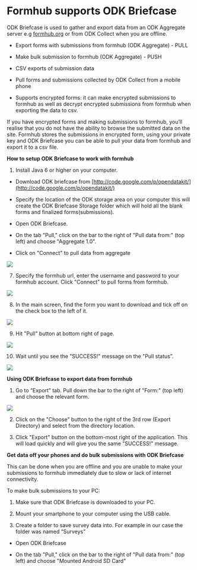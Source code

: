 # Formhub supports ODK Briefcase

ODK Briefcase is used to gather and export data from an ODK Aggregate server e.g [formhub.org](https://formhub.org) or from ODK Collect when you are offline.

*   Export forms with submissions from formhub (ODK Aggregate) - PULL 

*   Make bulk submission to formhub (ODK Aggregate) - PUSH

*  CSV exports of submission data

*  Pull forms and submissions collected by ODK Collect from a mobile phone

*  Supports encrypted forms: it can make encrypted submissions to formhub as well
    as decrypt encrypted submissions from formhub when exporting the data to csv.
     
     
If you have encrypted forms and making submissions to formhub, you’ll realise 
that you do not have the ability to browse the submitted data on the site.
Formhub stores the submissions in encrypted form, using your private key and 
ODK Briefcase you can be able to pull your data from formhub and export it 
to a csv  file.

**How to setup ODK Briefcase to work with formhub**

1. Install Java 6 or higher on your computer.

*  Download ODK briefcase from [http://code.google.com/p/opendatakit/](http://code.google.com/p/opendatakit/)

*  Specify the location of the ODK storage area on your computer this will 
   create the ODK Briefcase Storage folder which will hold all the blank
   forms and finalized forms(submissions).
   
*  Open ODK Briefcase.

*  On the tab "Pull," click on the bar to the right of "Pull data from:" 
   (top left) and choose "Aggregate 1.0".
   
*   Click on "Connect" to pull data from aggregate

![](/http://www.flickr.com/photos/97973954@N06/9140785103/sizes/z/in/photostream/)

7.  Specify the formhub url, enter the username and password to your formhub account.
    Click "Connect” to pull forms from formhub.
  
![](/http://farm3.staticflickr.com/2805/9140785689_77aefd32cf_o.png)

8.  In the main screen, find the form you want to download and tick off on the 
    check box to the left of it.
    
![](/http://www.flickr.com/photos/97973954@N06/9143039988/)

9.   Hit "Pull" button at bottom right of page.

![](/http://www.flickr.com/photos/97973954@N06/9140794389/)

10.  Wait until you see the "SUCCESS!" message on the "Pull status”.

![](/http://www.flickr.com/photos/97973954@N06/9143022580/)


**Using ODK Briefcase to export data from formhub** 

1. Go to “Export” tab. Pull down the bar to the right of "Form:" (top left) 
   and choose the relevant form. 

![](/http://www.flickr.com/photos/97973954@N06/9143049274/)   
   
2. Click on the "Choose" button to the right of the 3rd row (Export Directory) 
   and select from the directory location.
   
3. Click "Export" button on the bottom-most right of the application. 
   This will  load  quickly and will give you the same "SUCCESS!" message.
   
   
**Get data off your phones and do bulk submissions with ODK Briefcase**

This can be done when you are offline and you are unable to make your submissions to formhub immediately due to slow or lack of internet connectivity.

To make bulk submissions to your PC:

1. Make sure that ODK Briefcase is downloaded to your PC.

2. Mount your smartphone to your computer using the USB cable.

3. Create a folder to save survey data into. For example in our case the folder was
   named “Surveys”
   
*  Open ODK Briefcase

*  On the tab "Pull," click on the bar to the right of "Pull data from:" 
   (top left)  and choose "Mounted Android SD Card"






   
   





    
    


    
















